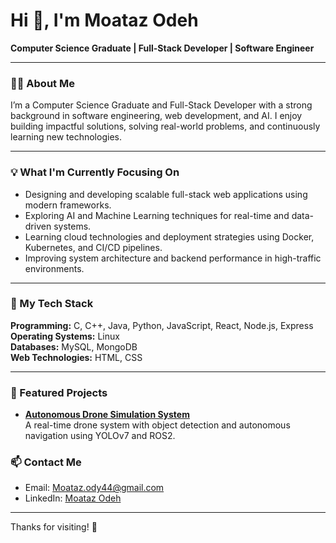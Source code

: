 # Hi 👋, I'm Moataz Odeh

**Computer Science Graduate | Full-Stack Developer | Software Engineer**

---

### 👨‍💻 About Me

I’m a Computer Science Graduate and Full-Stack Developer with a strong background in software engineering, web development, and AI. 
I enjoy building impactful solutions, solving real-world problems, and continuously learning new technologies.

---

### 💡 What I'm Currently Focusing On

- Designing and developing scalable full-stack web applications using modern frameworks.
- Exploring AI and Machine Learning techniques for real-time and data-driven systems.
- Learning cloud technologies and deployment strategies using Docker, Kubernetes, and CI/CD pipelines.
- Improving system architecture and backend performance in high-traffic environments.


---

### 🚀 My Tech Stack

**Programming:** C, C++, Java, Python, JavaScript, React, Node.js, Express  
**Operating Systems:** Linux  
**Databases:** MySQL, MongoDB  
**Web Technologies:** HTML, CSS

---

### 📂 Featured Projects

- [**Autonomous Drone Simulation System**](https://github.com/moataz189/real_time_system-project)  
  A real-time drone system with object detection and autonomous navigation using YOLOv7 and ROS2.



### 📫 Contact Me

- Email: Moataz.ody44@gmail.com
- LinkedIn: [Moataz Odeh](https://www.linkedin.com/in/moataz-odeh-428186309/?utm_source=share&utm_campaign=share_via&utm_content=profile&utm_medium=ios_app)  


---

Thanks for visiting! 🙌
